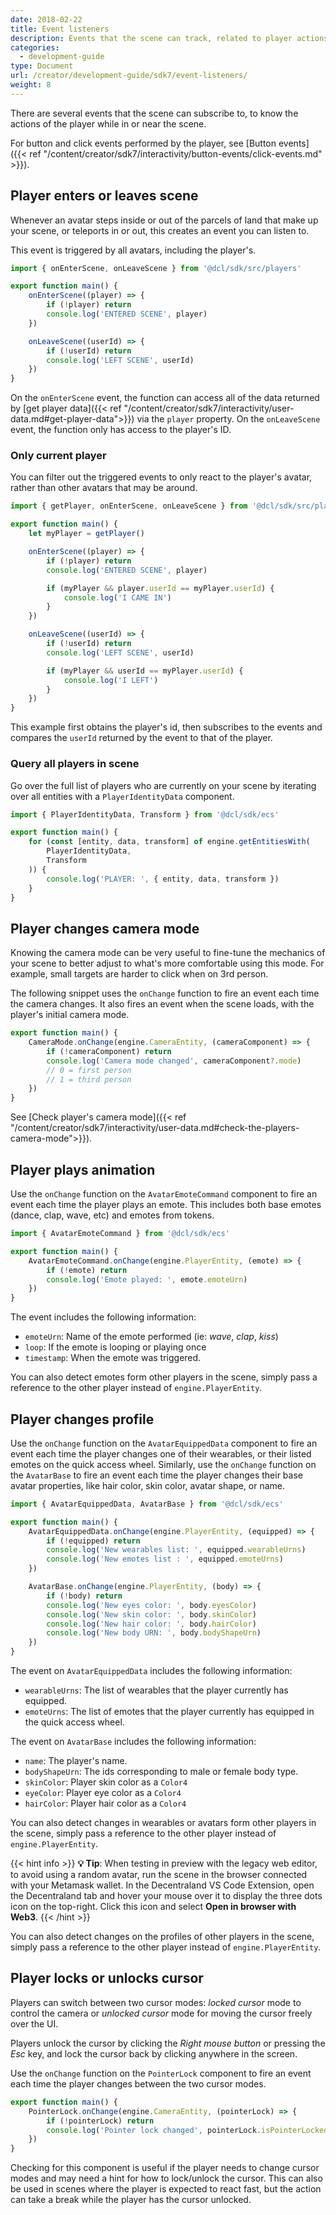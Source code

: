 ```yaml
---
date: 2018-02-22
title: Event listeners
description: Events that the scene can track, related to player actions and scene changes.
categories:
  - development-guide
type: Document
url: /creator/development-guide/sdk7/event-listeners/
weight: 8
---
```


There are several events that the scene can subscribe to, to know the actions of the player while in or near the scene.

For button and click events performed by the player, see [Button events]({{< ref "/content/creator/sdk7/interactivity/button-events/click-events.md" >}}).

## Player enters or leaves scene

Whenever an avatar steps inside or out of the parcels of land that make up your scene, or teleports in or out, this creates an event you can listen to.

This event is triggered by all avatars, including the player's.

```ts
import { onEnterScene, onLeaveScene } from '@dcl/sdk/src/players'

export function main() {
	onEnterScene((player) => {
		if (!player) return
		console.log('ENTERED SCENE', player)
	})

	onLeaveScene((userId) => {
		if (!userId) return
		console.log('LEFT SCENE', userId)
	})
}
```

On the `onEnterScene` event, the function can access all of the data returned by [get player data]({{< ref "/content/creator/sdk7/interactivity/user-data.md#get-player-data">}}) via the `player` property.
On the `onLeaveScene` event, the function only has access to the player's ID.

### Only current player

You can filter out the triggered events to only react to the player's avatar, rather than other avatars that may be around.

```ts
import { getPlayer, onEnterScene, onLeaveScene } from '@dcl/sdk/src/players'

export function main() {
	let myPlayer = getPlayer()

	onEnterScene((player) => {
		if (!player) return
		console.log('ENTERED SCENE', player)

		if (myPlayer && player.userId == myPlayer.userId) {
			console.log('I CAME IN')
		}
	})

	onLeaveScene((userId) => {
		if (!userId) return
		console.log('LEFT SCENE', userId)

		if (myPlayer && userId == myPlayer.userId) {
			console.log('I LEFT')
		}
	})
}
```

This example first obtains the player's id, then subscribes to the events and compares the `userId` returned by the event to that of the player.

### Query all players in scene

Go over the full list of players who are currently on your scene by iterating over all entities with a `PlayerIdentityData` component.

```ts
import { PlayerIdentityData, Transform } from '@dcl/sdk/ecs'

export function main() {
	for (const [entity, data, transform] of engine.getEntitiesWith(
		PlayerIdentityData,
		Transform
	)) {
		console.log('PLAYER: ', { entity, data, transform })
	}
}
```

## Player changes camera mode

Knowing the camera mode can be very useful to fine-tune the mechanics of your scene to better adjust to what's more comfortable using this mode. For example, small targets are harder to click when on 3rd person.

The following snippet uses the `onChange` function to fire an event each time the camera changes. It also fires an event when the scene loads, with the player's initial camera mode.

```ts
export function main() {
	CameraMode.onChange(engine.CameraEntity, (cameraComponent) => {
		if (!cameraComponent) return
		console.log('Camera mode changed', cameraComponent?.mode)
		// 0 = first person
		// 1 = third person
	})
}
```

See [Check player's camera mode]({{< ref "/content/creator/sdk7/interactivity/user-data.md#check-the-players-camera-mode">}}).

## Player plays animation

Use the `onChange` function on the `AvatarEmoteCommand` component to fire an event each time the player plays an emote. This includes both base emotes (dance, clap, wave, etc) and emotes from tokens.

```ts
import { AvatarEmoteCommand } from '@dcl/sdk/ecs'

export function main() {
	AvatarEmoteCommand.onChange(engine.PlayerEntity, (emote) => {
		if (!emote) return
		console.log('Emote played: ', emote.emoteUrn)
	})
}
```

The event includes the following information:

- `emoteUrn`: Name of the emote performed (ie: _wave_, _clap_, _kiss_)
- `loop`: If the emote is looping or playing once
- `timestamp`: When the emote was triggered.

You can also detect emotes form other players in the scene, simply pass a reference to the other player instead of `engine.PlayerEntity`.

## Player changes profile

Use the `onChange` function on the `AvatarEquippedData` component to fire an event each time the player changes one of their wearables, or their listed emotes on the quick access wheel. Similarly, use the `onChange` function on the `AvatarBase` to fire an event each time the player changes their base avatar properties, like hair color, skin color, avatar shape, or name.

```ts
import { AvatarEquippedData, AvatarBase } from '@dcl/sdk/ecs'

export function main() {
	AvatarEquippedData.onChange(engine.PlayerEntity, (equipped) => {
		if (!equipped) return
		console.log('New wearables list: ', equipped.wearableUrns)
		console.log('New emotes list : ', equipped.emoteUrns)
	})

	AvatarBase.onChange(engine.PlayerEntity, (body) => {
		if (!body) return
		console.log('New eyes color: ', body.eyesColor)
		console.log('New skin color: ', body.skinColor)
		console.log('New hair color: ', body.hairColor)
		console.log('New body URN: ', body.bodyShapeUrn)
	})
}
```

The event on `AvatarEquippedData` includes the following information:

- `wearableUrns`: The list of wearables that the player currently has equipped.
- `emoteUrns`: The list of emotes that the player currently has equipped in the quick access wheel.

The event on `AvatarBase` includes the following information:

- `name`: The player's name.
- `bodyShapeUrn`: The ids corresponding to male or female body type.
- `skinColor`: Player skin color as a `Color4`
- `eyeColor`: Player eye color as a `Color4`
- `hairColor`: Player hair color as a `Color4`

You can also detect changes in wearables or avatars form other players in the scene, simply pass a reference to the other player instead of `engine.PlayerEntity`.

{{< hint info >}}
**💡 Tip**: When testing in preview with the legacy web editor, to avoid using a random avatar, run the scene in the browser connected with your Metamask wallet. In the Decentraland VS Code Extension, open the Decentraland tab and hover your mouse over it to display the three dots icon on the top-right. Click this icon and select **Open in browser with Web3**.
{{< /hint >}}

You can also detect changes on the profiles of other players in the scene, simply pass a reference to the other player instead of `engine.PlayerEntity`.

## Player locks or unlocks cursor

Players can switch between two cursor modes: _locked cursor_ mode to control the camera or _unlocked cursor_ mode for moving the cursor freely over the UI.

Players unlock the cursor by clicking the _Right mouse button_ or pressing the _Esc_ key, and lock the cursor back by clicking anywhere in the screen.

Use the `onChange` function on the `PointerLock` component to fire an event each time the player changes between the two cursor modes.

```ts
export function main() {
	PointerLock.onChange(engine.CameraEntity, (pointerLock) => {
		if (!pointerLock) return
		console.log('Pointer lock changed', pointerLock.isPointerLocked)
	})
}
```

Checking for this component is useful if the player needs to change cursor modes and may need a hint for how to lock/unlock the cursor. This can also be used in scenes where the player is expected to react fast, but the action can take a break while the player has the cursor unlocked.
